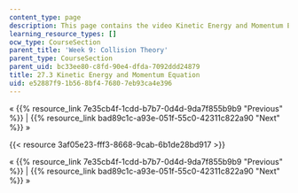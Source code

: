 ```yaml
---
content_type: page
description: This page contains the video Kinetic Energy and Momentum Equation.
learning_resource_types: []
ocw_type: CourseSection
parent_title: 'Week 9: Collision Theory'
parent_type: CourseSection
parent_uid: bc33ee80-c8fd-90e4-dfda-7092ddd24879
title: 27.3 Kinetic Energy and Momentum Equation
uid: e52887f9-1b56-8bf4-7680-7eb93ca4e396
---
```


« {{% resource_link 7e35cb4f-1cdd-b7b7-0d4d-9da7f855b9b9 "Previous" %}} | {{% resource_link bad89c1c-a93e-051f-55c0-42311c822a90 "Next" %}} »

{{< resource 3af05e23-fff3-8668-9cab-6b1de28bd917 >}}

« {{% resource_link 7e35cb4f-1cdd-b7b7-0d4d-9da7f855b9b9 "Previous" %}} | {{% resource_link bad89c1c-a93e-051f-55c0-42311c822a90 "Next" %}} »